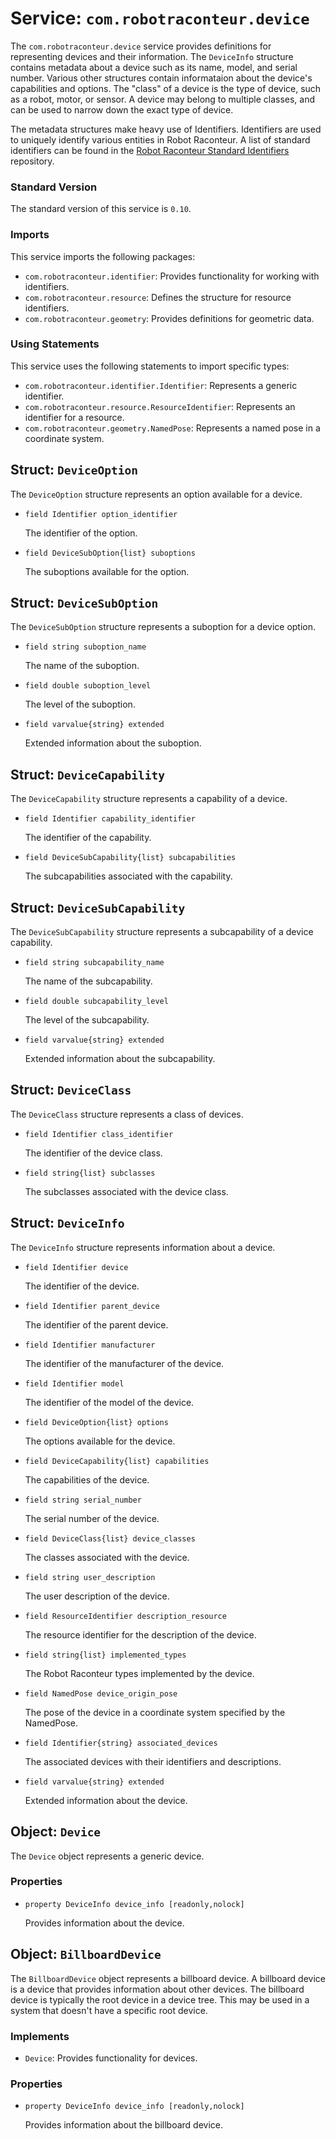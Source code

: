 # Service: `com.robotraconteur.device`

The `com.robotraconteur.device` service provides definitions for representing devices and their information.
The `DeviceInfo` structure contains metadata about a device such as its name, model, and serial number.
Various other structures contain informataion about the device's capabilities and options. The "class" of a device
is the type of device, such as a robot, motor, or sensor. A device may belong to multiple classes, and can
be used to narrow down the exact type of device.

The metadata structures make heavy use of Identifiers. Identifiers are used to uniquely identify various
entities in Robot Raconteur. A list of standard identifiers can be found in the
[Robot Raconteur Standard Identifiers](https://github.com/robotraconteur/robotraconteur_standard_identifiers) repository.

### Standard Version

The standard version of this service is `0.10`.

### Imports

This service imports the following packages:

- `com.robotraconteur.identifier`: Provides functionality for working with identifiers.
- `com.robotraconteur.resource`: Defines the structure for resource identifiers.
- `com.robotraconteur.geometry`: Provides definitions for geometric data.

### Using Statements

This service uses the following statements to import specific types:

- `com.robotraconteur.identifier.Identifier`: Represents a generic identifier.
- `com.robotraconteur.resource.ResourceIdentifier`: Represents an identifier for a resource.
- `com.robotraconteur.geometry.NamedPose`: Represents a named pose in a coordinate system.

## Struct: `DeviceOption`

The `DeviceOption` structure represents an option available for a device.

- `field Identifier option_identifier`

    The identifier of the option.

- `field DeviceSubOption{list} suboptions`

    The suboptions available for the option.

## Struct: `DeviceSubOption`

The `DeviceSubOption` structure represents a suboption for a device option.

- `field string suboption_name`

    The name of the suboption.

- `field double suboption_level`

    The level of the suboption.

- `field varvalue{string} extended`

    Extended information about the suboption.

## Struct: `DeviceCapability`

The `DeviceCapability` structure represents a capability of a device.

- `field Identifier capability_identifier`

    The identifier of the capability.

- `field DeviceSubCapability{list} subcapabilities`

    The subcapabilities associated with the capability.

## Struct: `DeviceSubCapability`

The `DeviceSubCapability` structure represents a subcapability of a device capability.

- `field string subcapability_name`

    The name of the subcapability.

- `field double subcapability_level`

    The level of the subcapability.

- `field varvalue{string} extended`

    Extended information about the subcapability.

## Struct: `DeviceClass`

The `DeviceClass` structure represents a class of devices.

- `field Identifier class_identifier`

    The identifier of the device class.

- `field string{list} subclasses`

    The subclasses associated with the device class.

## Struct: `DeviceInfo`

The `DeviceInfo` structure represents information about a device.

- `field Identifier device`

    The identifier of the device.

- `field Identifier parent_device`

    The identifier of the parent device.

- `field Identifier manufacturer`

    The identifier of the manufacturer of the device.

- `field Identifier model`

    The identifier of the model of the device.

- `field DeviceOption{list} options`

    The options available for the device.

- `field DeviceCapability{list} capabilities`

    The capabilities of the device.

- `field string serial_number`

    The serial number of the device.

- `field DeviceClass{list} device_classes`

    The classes associated with the device.

- `field string user_description`

    The user description of the device.

- `field ResourceIdentifier description_resource`

    The resource identifier for the description of the device.

- `field string{list} implemented_types`

    The Robot Raconteur types implemented by the device.

- `field NamedPose device_origin_pose`

    The pose of the device in a coordinate system specified by the NamedPose.

- `field Identifier{string} associated_devices`

    The associated devices with their identifiers and descriptions.

- `field varvalue{string} extended`

    Extended information about the device.

## Object: `Device`

The `Device` object represents a generic device.

### Properties

- `property DeviceInfo device_info [readonly,nolock]`

    Provides information about the device.

## Object: `BillboardDevice`

The `BillboardDevice` object represents a billboard device. A billboard device is a device that provides
information about other devices. The billboard device is typically the root device in a device tree. This may
be used in a system that doesn't have a specific root device.

### Implements

- `Device`: Provides functionality for devices.

### Properties

- `property DeviceInfo device_info [readonly,nolock]`

    Provides information about the billboard device.
